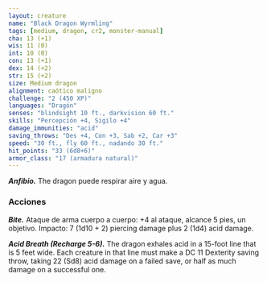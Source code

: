 ```yaml
---
layout: creature
name: "Black Dragon Wyrmling"
tags: [medium, dragon, cr2, monster-manual]
cha: 13 (+1)
wis: 11 (0)
int: 10 (0)
con: 13 (+1)
dex: 14 (+2)
str: 15 (+2)
size: Medium dragon
alignment: caótico maligno
challenge: "2 (450 XP)"
languages: "Dragón"
senses: "blindsight 10 ft., darkvision 60 ft."
skills: "Percepción +4, Sigilo +4"
damage_immunities: "acid"
saving_throws: "Des +4, Con +3, Sab +2, Car +3"
speed: "30 ft., fly 60 ft., nadando 30 ft."
hit_points: "33 (6d8+6)"
armor_class: "17 (armadura natural)"
---
```


***Anfibio.*** The dragon puede respirar aire y agua.

### Acciones

***Bite.*** Ataque de arma cuerpo a cuerpo: +4 al ataque, alcance 5 pies, un objetivo. Impacto: 7 (1d10 + 2) piercing damage plus 2 (1d4) acid damage.

***Acid Breath (Recharge 5-6).*** The dragon exhales acid in a 15-foot line that is 5 feet wide. Each creature in that line must make a DC 11 Dexterity saving throw, taking 22 (Sd8) acid damage on a failed save, or half as much damage on a successful one.